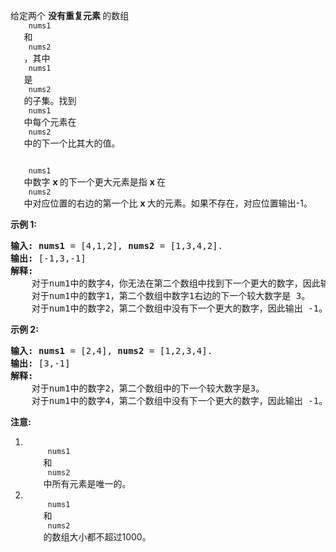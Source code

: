 <html>
 <body>
  <p>
   给定两个
   <strong>
    没有重复元素
   </strong>
   的数组
   <code>
    nums1
   </code>
   和
   <code>
    nums2
   </code>
   ，其中
   <code>
    nums1
   </code>
   是
   <code>
    nums2
   </code>
   的子集。找到
   <code>
    nums1
   </code>
   中每个元素在
   <code>
    nums2
   </code>
   中的下一个比其大的值。
  </p>
  <p>
   <code>
    nums1
   </code>
   中数字
   <strong>
    x
   </strong>
   的下一个更大元素是指
   <strong>
    x
   </strong>
   在
   <code>
    nums2
   </code>
   中对应位置的右边的第一个比
   <strong>
    x
   </strong>
   大的元素。如果不存在，对应位置输出-1。
  </p>
  <p>
   <strong>
    示例 1:
   </strong>
  </p>
  <pre>
<strong>输入:</strong> <strong>nums1</strong> = [4,1,2], <strong>nums2</strong> = [1,3,4,2].
<strong>输出:</strong> [-1,3,-1]
<strong>解释:</strong>
    对于num1中的数字4，你无法在第二个数组中找到下一个更大的数字，因此输出 -1。
    对于num1中的数字1，第二个数组中数字1右边的下一个较大数字是 3。
    对于num1中的数字2，第二个数组中没有下一个更大的数字，因此输出 -1。</pre>
  <p>
   <strong>
    示例 2:
   </strong>
  </p>
  <pre>
<strong>输入:</strong> <strong>nums1</strong> = [2,4], <strong>nums2</strong> = [1,2,3,4].
<strong>输出:</strong> [3,-1]
<strong>解释:</strong>
    对于num1中的数字2，第二个数组中的下一个较大数字是3。
    对于num1中的数字4，第二个数组中没有下一个更大的数字，因此输出 -1。
</pre>
  <p>
   <strong>
    注意:
   </strong>
  </p>
  <ol>
   <li>
    <code>
     nums1
    </code>
    和
    <code>
     nums2
    </code>
    中所有元素是唯一的。
   </li>
   <li>
    <code>
     nums1
    </code>
    和
    <code>
     nums2
    </code>
    的数组大小都不超过1000。
   </li>
  </ol>
 </body>
</html>
